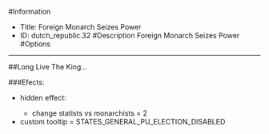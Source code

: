 #Information
 - Title: Foreign Monarch Seizes Power
 - ID: dutch_republic.32
#Description
Foreign Monarch Seizes Power
#Options

___
##Long Live The King...

###Efects:<ul><li>hidden effect:</li><ul><li>change statists vs monarchists = 2</li></ul><li>custom tooltip = STATES_GENERAL_PU_ELECTION_DISABLED</li></ul>
